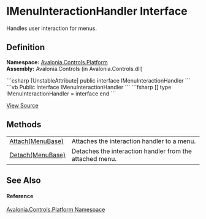 # IMenuInteractionHandler Interface


Handles user interaction for menus.



## Definition
**Namespace:** <a href="N_Avalonia_Controls_Platform">Avalonia.Controls.Platform</a>  
**Assembly:** Avalonia.Controls (in Avalonia.Controls.dll)

<Tabs groupId="api-code-preview">
<TabItem value="csharp" label="C#">
```csharp
[UnstableAttribute]
public interface IMenuInteractionHandler
```
</TabItem>
<TabItem value="vb" label="VB">
```vb
<UnstableAttribute>
Public Interface IMenuInteractionHandler
```
</TabItem>
<TabItem value="fsharp" label="F#">
```fsharp
[<UnstableAttribute>]
type IMenuInteractionHandler = interface end
```
</TabItem>
</Tabs>



<a href="https://github.com/AvaloniaUI/Avalonia/tree/master/src/Avalonia.Controls/Platform/IMenuInteractionHandler.cs" title="View the source code">View Source</a>



## Methods
<table>
<tr>
<td><a href="M_Avalonia_Controls_Platform_IMenuInteractionHandler_Attach">Attach(MenuBase)</a></td>
<td>Attaches the interaction handler to a menu.</td>
</tr>
<tr>
<td><a href="M_Avalonia_Controls_Platform_IMenuInteractionHandler_Detach">Detach(MenuBase)</a></td>
<td>Detaches the interaction handler from the attached menu.</td>
</tr>
</table>

## See Also


#### Reference
<a href="N_Avalonia_Controls_Platform">Avalonia.Controls.Platform Namespace</a>  

